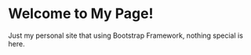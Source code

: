 # Welcome to My Page!
Just my personal site that using Bootstrap Framework, nothing special is here.
